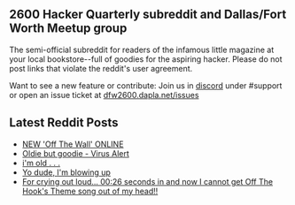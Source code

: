 ## 2600 Hacker Quarterly subreddit and Dallas/Fort Worth Meetup group
The semi-official subreddit for readers of the infamous little magazine at your local bookstore--full of goodies for the aspiring hacker. Please do not post links that violate the reddit's user agreement.

Want to see a new feature or contribute: 
Join us in [discord](https://dfw2600.dapla.net/chat) under #support or open an issue ticket at [dfw2600.dapla.net/issues](https://dfw2600.dapla.net/issues)

## Latest Reddit Posts
<!-- BLOG-POST-LIST:START -->
- [NEW 'Off The Wall' ONLINE](https://2600.com/wall/03-09-2024)
- [Oldie but goodie - Virus Alert](https://www.reddit.com/r/2600/comments/1f4lvlq/oldie_but_goodie_virus_alert/)
- [i'm old . . .](https://www.reddit.com/r/2600/comments/1f3oty4/im_old/)
- [Yo dude, I'm blowing up](https://www.reddit.com/r/2600/comments/1esxap3/yo_dude_im_blowing_up/)
- [For crying out loud... 00:26 seconds in and now I cannot get Off The Hook's Theme song out of my head!!](https://www.reddit.com/r/2600/comments/1epwei9/for_crying_out_loud_0026_seconds_in_and_now_i/)
<!-- BLOG-POST-LIST:END -->
